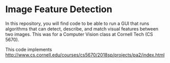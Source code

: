 # Image Feature Detection

In this repository, you will find code to be able to run a GUI that runs algorithms that can detect, describe, and match visual features between two images. This was for a Computer Vision class at Cornell Tech (CS 5670).

This code implements http://www.cs.cornell.edu/courses/cs5670/2018sp/projects/pa2/index.html
